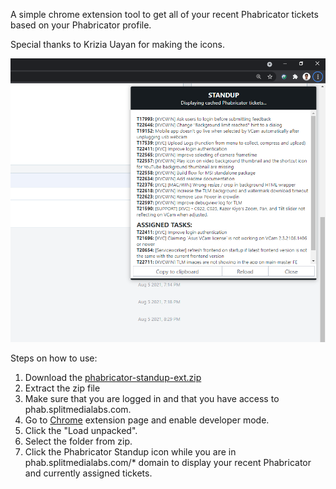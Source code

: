 A simple chrome extension tool to get all of your recent Phabricator tickets based on your Phabricator profile.

Special thanks to Krizia Uayan for making the icons.

![screenshot](screenshot.png)

Steps on how to use:

1. Download the [phabricator-standup-ext.zip](https://github.com/darknblack/phab-standup-chrome-extension/raw/main/phabricator-standup-ext.zip)
2. Extract the zip file
3. Make sure that you are logged in and that you have access to phab.splitmedialabs.com.
4. Go to [Chrome](chrome://) extension page and enable developer mode.
5. Click the "Load unpacked".
6. Select the folder from zip.
7. Click the Phabricator Standup icon while you are in phab.splitmedialabs.com/\* domain to display your recent Phabricator and currently assigned tickets.

